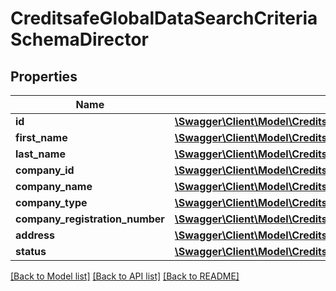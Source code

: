 # CreditsafeGlobalDataSearchCriteriaSchemaDirector

## Properties
Name | Type | Description | Notes
------------ | ------------- | ------------- | -------------
**id** | [**\Swagger\Client\Model\CreditsafeGlobalDataSearchCriteriaSchemaValueSchema1SystemString**](CreditsafeGlobalDataSearchCriteriaSchemaValueSchema1SystemString.md) |  | [optional] 
**first_name** | [**\Swagger\Client\Model\CreditsafeGlobalDataSearchCriteriaSchemaQueryStringSchema**](CreditsafeGlobalDataSearchCriteriaSchemaQueryStringSchema.md) |  | [optional] 
**last_name** | [**\Swagger\Client\Model\CreditsafeGlobalDataSearchCriteriaSchemaQueryStringSchema**](CreditsafeGlobalDataSearchCriteriaSchemaQueryStringSchema.md) |  | [optional] 
**company_id** | [**\Swagger\Client\Model\CreditsafeGlobalDataSearchCriteriaSchemaValueSchema1SystemString**](CreditsafeGlobalDataSearchCriteriaSchemaValueSchema1SystemString.md) |  | [optional] 
**company_name** | [**\Swagger\Client\Model\CreditsafeGlobalDataSearchCriteriaSchemaQueryStringSchema**](CreditsafeGlobalDataSearchCriteriaSchemaQueryStringSchema.md) |  | [optional] 
**company_type** | [**\Swagger\Client\Model\CreditsafeGlobalDataSearchCriteriaSchemaValueSchema1CreditsafeGlobalDataCompanyType**](CreditsafeGlobalDataSearchCriteriaSchemaValueSchema1CreditsafeGlobalDataCompanyType.md) |  | [optional] 
**company_registration_number** | [**\Swagger\Client\Model\CreditsafeGlobalDataSearchCriteriaSchemaValueSchema1SystemString**](CreditsafeGlobalDataSearchCriteriaSchemaValueSchema1SystemString.md) |  | [optional] 
**address** | [**\Swagger\Client\Model\CreditsafeGlobalDataAddressCriteriaSchema**](CreditsafeGlobalDataAddressCriteriaSchema.md) |  | [optional] 
**status** | [**\Swagger\Client\Model\CreditsafeGlobalDataSearchCriteriaSchemaValueSchema1SystemString**](CreditsafeGlobalDataSearchCriteriaSchemaValueSchema1SystemString.md) |  | [optional] 

[[Back to Model list]](../../README.md#documentation-for-models) [[Back to API list]](../../README.md#documentation-for-api-endpoints) [[Back to README]](../../README.md)

